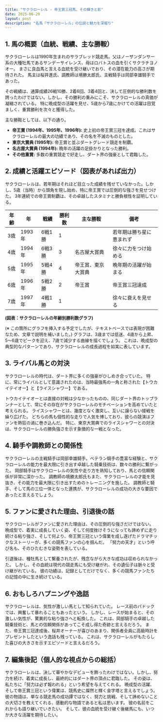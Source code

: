 ```yaml
---
title: "サクラローレル - 帝王賞三冠馬、その輝きと影"
date: 2025-06-29
layout: post
description: "名馬『サクラローレル』の伝説と魅力を深堀り"
---
```


## 1. 馬の概要（血統、戦績、主な勝鞍）

サクラローレルは1990年生まれのサラブレッド競走馬。父はノーザンダンサー系の大種牡馬であるサンデーサイレンス、母はロバトスの血を引くサクラチヨノオー。  まさに良血馬と言える血統を受け継いでおり、その潜在能力の高さが期待された。  馬主は桜井進氏、調教師は境勝太郎氏、主戦騎手は岡部幸雄騎手であった。

その戦績は、通算成績26戦10勝、2着6回、3着4回と、決して圧倒的な勝利数を誇ったわけではない。しかし、その勝利の重みにこそ、サクラローレルの真価が凝縮されている。  特に晩成型の活躍を見せ、5歳から7歳にかけての活躍は目覚ましく、重賞勝利を次々と獲得した。

主な勝鞍としては、以下の通り。

* **帝王賞 (1994年、1995年、1996年):**  史上初の帝王賞三冠を達成。これはサクラローレルの最大の功績であり、その名を不滅のものとした。
* **東京大賞典 (1995年):**  帝王賞と並ぶダートグレード競走を制覇。
* **名古屋大賞典 (1994年):**  晩年の活躍の足掛かりとなった勝利。
* **その他重賞:**  多数の重賞競走で好走し、ダート界の強豪として君臨した。


## 2. 成績と活躍エピソード（図表があれば出力）

サクラローレルは、若年期はそれほど目立った成績を残せていなかった。しかし、5歳（当時）から頭角を現し始め、特に帝王賞では圧倒的な強さを見せつけた。  3年連続での帝王賞制覇は、その卓越したスタミナと勝負根性を証明している。

| 年齢 | 年 | 戦績 | 勝利数 | 主な勝鞍 | 備考 |
|---|---|---|---|---|---|
| 3歳 | 1993年 | 6戦1勝 | 1 |  | 若年期は勝ち星に恵まれず |
| 4歳 | 1994年 | 6戦3勝 | 3 | 名古屋大賞典 | 徐々に力をつけ始める |
| 5歳 | 1995年 | 5戦4勝 | 4 | 帝王賞、東京大賞典 | 晩年期の活躍が始まる |
| 6歳 | 1996年 | 5戦2勝 | 2 | 帝王賞 | 帝王賞三冠達成 |
| 7歳 | 1997年 | 4戦1勝 | 1 |  | 徐々に衰えを見せる |


**(図表：サクラローレルの年齢別勝利数グラフ)**

(※ この箇所にグラフを挿入する予定でしたが、テキストベースでは表現が困難なため、文章で説明を補いました。)  グラフは、3歳までは低迷、4歳から上昇、5～6歳でピークを迎え、7歳で減少する曲線を描くでしょう。  これは、晩成型の典型的なパターンであり、サクラローレルの成長過程を如実に表しています。


## 3. ライバル馬との対決

サクラローレルの時代は、ダート界に多くの強豪がひしめき合っていた。  特に、常にライバルとして意識されたのは、当時最強馬の一角と称された【トウカイテイオー】と【ライスシャワー】である。

トウカイテイオーとは直接の対戦は少なかったものの、同じダート界のトップランナーとして、常にその存在がサクラローレルのモチベーションを高めていたと考えられる。  ライスシャワーとは、幾度となく激突し、互いに譲らない接戦を繰り広げた。  どちらの馬も個性的な走りで人気を博しており、彼らの競演はファンを熱狂の渦に巻き込んだ。  特に、東京大賞典でのライスシャワーとの対決は、サクラローレルの勝負強さを示す象徴的な一戦となった。


## 4. 騎手や調教師との関係性

サクラローレルの主戦騎手は岡部幸雄騎手。ベテラン騎手の豊富な経験と、サクラローレルの能力を最大限に引き出す卓越した騎乗技術は、数々の勝利に繋がった。  岡部騎手はサクラローレルの気性や走り方を熟知しており、馬との信頼関係が非常に深かった。  調教師の境勝太郎氏もまた、サクラローレルの才能を見抜き、その能力を最大限に引き出すためのトレーニングを施した。  調教師と騎手、そして馬の三位一体となった連携が、サクラローレルの成功の大きな要因であったと言えるでしょう。


## 5. ファンに愛された理由、引退後の話

サクラローレルがファンに愛された理由は、その圧倒的な強さだけではない。  晩成型で、着実に成長していく姿、そして何度挫けそうになっても諦めずに走り続ける粘り強さ、そして何より、帝王賞三冠という偉業を成し遂げたドラマチックなストーリーが、多くの競馬ファンの心を掴んだ。  「努力の天才」という呼び名も、そのひたむきな姿勢を表している。

引退後は、種牡馬として繋養されたが、残念ながら大きな成功は収められなかった。  しかし、その血統は現代の競走馬にも受け継がれ、その遺伝子は脈々と受け継がれている。  彼の功績は、記録としてだけでなく、多くの競馬ファンたちの記憶の中に生き続けている。


## 6. おもしろハプニングや逸話

サクラローレルは、気性が激しい馬として知られていた。  レース前のパドックでは、興奮して暴れることもあったという。  しかし、レースが始まると、その激しい気性が、驚異的な粘り強さへと転換した。  これは、岡部騎手の卓越した騎乗技術と、馬との信頼関係があってこそ成し得た奇跡と言えるだろう。  また、帝王賞三冠達成後、桜井オーナーが喜びのあまり、関係者全員に高級時計をプレゼントしたという逸話も残っている。  これは、サクラローレルがもたらした喜びの大きさを示すエピソードと言えるだろう。


## 7. 編集後記（個人的な視点からの総括）

サクラローレルは、決して華やかなデビューを飾ったわけではない。しかし、努力を続け、着実に成長し、最終的にはダート界の頂点に君臨した。  その姿は、私たちに「努力は必ず報われる」という希望を与えてくれる。  晩成型の活躍、そして帝王賞三冠という偉業は、競馬史に燦然と輝く金字塔と言えるでしょう。  彼の物語は、単なる競走馬の成功譚ではなく、努力と挑戦、そして諦めないことの大切さを教えてくれる、感動的な物語であると私は思います。  彼の名前をこれからも語り継いでいきたい。  そして、彼の血統を受け継ぐ後継馬にも、いつか大きな活躍を期待したい。

